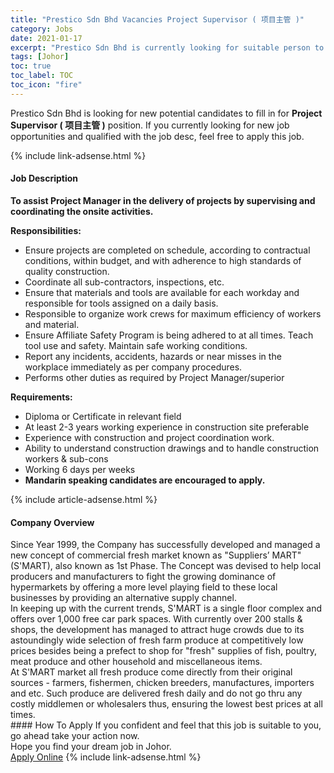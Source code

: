 ```yaml
---
title: "Prestico Sdn Bhd Vacancies Project Supervisor ( 项目主管 )" 
category: Jobs 
date: 2021-01-17 
excerpt: "Prestico Sdn Bhd is currently looking for suitable person to fill in the Project Supervisor ( 项目主管 ) which positioned at Johor" 
tags: [Johor] 
toc: true 
toc_label: TOC 
toc_icon: "fire" 
--- 
```


<p>Prestico Sdn Bhd is looking for new potential candidates to fill in for <b>Project Supervisor ( 项目主管 )</b> position. If you currently looking for new job opportunities and qualified with the job desc, feel free to apply this job.
</p>{% include link-adsense.html %} 
<div><div><h4>Job Description</h4></div><div><div><span><div><p><strong>To assist Project Manager in the delivery of projects by supervising and coordinating the onsite activities.</strong></p><p><strong>Responsibilities:</strong></p><ul><li>Ensure projects are completed on schedule, according to contractual conditions, within budget, and with adherence to high standards of quality construction.</li><li>Coordinate all sub-contractors, inspections, etc.</li><li>Ensure that materials and tools are available for each workday and responsible for tools assigned on a daily basis.</li><li>Responsible to organize work crews for maximum efficiency of workers and material.</li><li>Ensure Affiliate Safety Program is being adhered to at all times. Teach tool use and safety. Maintain safe working conditions.</li><li>Report any incidents, accidents, hazards or near misses in the workplace immediately as per company procedures.</li><li>Performs other duties as required by Project Manager/superior</li></ul><p><strong>Requirements:</strong></p><ul><li>Diploma or Certificate in relevant field</li><li>At least 2-3 years working experience in construction site preferable</li><li>Experience with construction and project coordination work.</li><li>Ability to understand construction drawings and to handle construction workers &amp; sub-cons</li><li>Working 6 days per weeks</li><li><strong>Mandarin speaking candidates are encouraged to apply.</strong></li></ul></div></span></div></div></div> 
{% include article-adsense.html %} 
<div><div><h4>Company Overview</h4></div><div><div><span><div><div>Since Year 1999, the Company has successfully developed and managed a new concept of commercial fresh market known as "Suppliers&#8217; MART" (S'MART), also known as 1st Phase. The Concept was devised to help local producers and manufacturers to fight the growing dominance of hypermarkets by offering a more level playing field to these local businesses by providing an alternative supply channel.</div>
<div>In keeping up with the current trends, S'MART is a single floor complex and offers over 1,000 free car park spaces. With currently over 200 stalls &amp; shops, the development has managed to attract huge crowds due to its astoundingly wide selection of fresh farm produce at competitively low prices besides being a prefect to shop for "fresh" supplies of fish, poultry, meat produce and other household and miscellaneous items.</div>
<div>At S'MART market all fresh produce come directly from their original sources - farmers, fishermen, chicken breeders, manufactures, importers and etc. Such produce are delivered fresh daily and do not go thru any costly middlemen or wholesalers thus, ensuring the lowest best prices at all times.</div></div></span></div></div></div> 
#### How To Apply 
If you confident and feel that this job is suitable to you, go ahead take your action now. <br/> 
Hope you find your dream job in Johor. <br/> 
<a href="https://www.jobstreet.com.my/en/job/project-supervisor-项目主管-4464975?jobId=jobstreet-my-job-4464975&sectionRank=28&token=0~772650d4-9821-4a12-a607-b73b03e65f0e&fr=SRP%20View%20In%20New%20Ta" class="btn btn--info" target="_blank" rel="nofollow noopenner">Apply Online</a> 
{% include link-adsense.html %} 